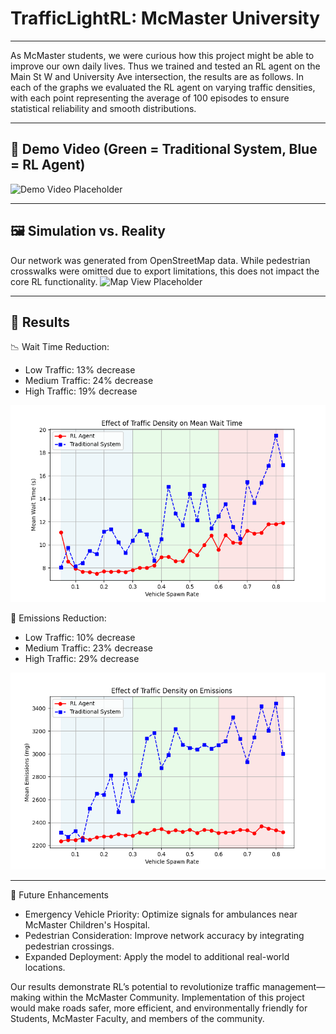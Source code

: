 # TrafficLightRL: McMaster University

---

As McMaster students, we were curious how this project might be able to improve our own daily lives. Thus we trained and tested an RL agent on the Main St W and University Ave intersection, the results are as follows. In each of the graphs we evaluated the RL agent on varying traffic densities, with each point representing the average of 100 episodes to ensure statistical reliability and smooth distributions.

---

## 🎥 Demo Video (Green = Traditional System, Blue = RL Agent)
![Demo Video Placeholder](./documentation/demo_vid.gif)

---

## 🖼️ Simulation vs. Reality
Our network was generated from OpenStreetMap data. While pedestrian crosswalks were omitted due to export limitations, this does not impact the core RL functionality.
![Map View Placeholder](./documentation/mcmaster_map_image.png)

---

## 🚦 Results

📉 Wait Time Reduction:
- Low Traffic: 13% decrease
- Medium Traffic: 24% decrease
- High Traffic: 19% decrease

![Wait Times Graph Placeholder](./documentation/wait_times_final.png)

🌱 Emissions Reduction:
- Low Traffic: 10% decrease
- Medium Traffic: 23% decrease
- High Traffic: 29% decrease

![Emissions Graph Placeholder](./documentation/emissions_final.png)

---

🚀 Future Enhancements

- Emergency Vehicle Priority: Optimize signals for ambulances near McMaster Children's Hospital.
- Pedestrian Consideration: Improve network accuracy by integrating pedestrian crossings.
- Expanded Deployment: Apply the model to additional real-world locations.

Our results demonstrate RL’s potential to revolutionize traffic management—making within the McMaster Community. Implementation of this project would make roads safer, more efficient, and environmentally friendly for Students, McMaster Faculty, and members of the community.
